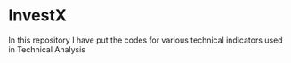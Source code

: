 # InvestX
In this repository I have put the codes for various technical indicators used in Technical Analysis
